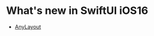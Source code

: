 # What's new in SwiftUI iOS16

- [AnyLayout](https://github.com/alexbreamdev/What-s-new-in-SwiftUI-iOS16/blob/main/NewSwiftUIiOS16/AnyLayoutExampleView.swift)
